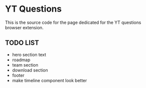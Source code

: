 # YT Questions

This is the source code for the page dedicated for the YT questions browser extension.

## TODO LIST

* hero section text
* roadmap
* team section
* download section
* footer
* make timeline component look better
